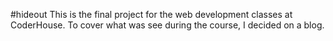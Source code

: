 #hideout
This is the final project for the web development classes at CoderHouse. To cover what was see during the course, I decided on a blog. 
